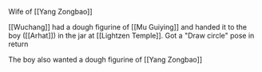 Wife of [[Yang Zongbao]]

[[Wuchang]] had a dough figurine of [[Mu Guiying]] and handed it to the boy ([[Arhat]]) in the jar at [[Lightzen Temple]]. Got a "Draw circle" pose in return

The boy also wanted a dough figurine of [[Yang Zongbao]]
